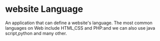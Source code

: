 # website Language
An application that can define a website's language.
The most common languages on Web include HTML,CSS and PHP:and we can also use java script,python and many other.

